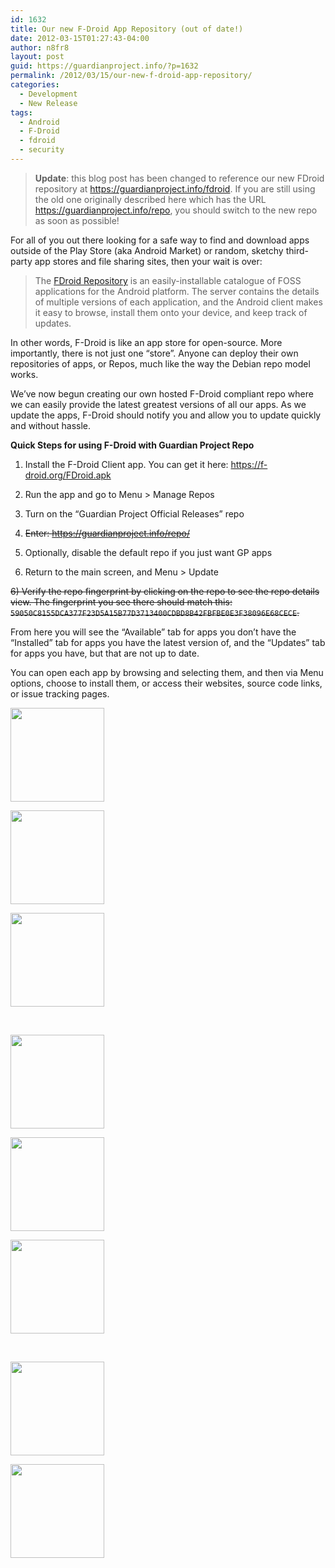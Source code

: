 ```yaml
---
id: 1632
title: Our new F-Droid App Repository (out of date!)
date: 2012-03-15T01:27:43-04:00
author: n8fr8
layout: post
guid: https://guardianproject.info/?p=1632
permalink: /2012/03/15/our-new-f-droid-app-repository/
categories:
  - Development
  - New Release
tags:
  - Android
  - F-Droid
  - fdroid
  - security
---
```

> **Update**: this blog post has been changed to reference our new FDroid repository at <a href="https://guardianproject.info/fdroid" target="_blank">https://guardianproject.info/fdroid</a>. If you are still using the old one originally described here which has the URL https://guardianproject.info/repo, you should switch to the new repo as soon as possible!

For all of you out there looking for a safe way to find and download apps outside of the Play Store (aka Android Market) or random, sketchy third-party app stores and file sharing sites, then your wait is over:

> The [FDroid Repository](http://f-droid.org) is an easily-installable catalogue of FOSS applications for the Android platform. The server contains the details of multiple versions of each application, and the Android client makes it easy to browse, install them onto your device, and keep track of updates.

In other words, F-Droid is like an app store for open-source. More importantly, there is not just one “store”. Anyone can deploy their own repositories of apps, or Repos, much like the way the Debian repo model works.

We’ve now begun creating our own hosted F-Droid compliant repo where we can easily provide the latest greatest versions of all our apps. As we update the apps, F-Droid should notify you and allow you to update quickly and without hassle.

**Quick Steps for using F-Droid with Guardian Project Repo**

1) Install the F-Droid Client app. You can get it here: <https://f-droid.org/FDroid.apk>

2) Run the app and go to Menu > Manage Repos

3) Turn on the “Guardian Project Official Releases” repo

3) <del datetime="2015-02-24T16:10:07+00:00">Enter: https://guardianproject.info/repo/</del>

4) Optionally, disable the default repo if you just want GP apps

5) Return to the main screen, and Menu > Update

<del datetime="2015-02-24T16:10:07+00:00">6) Verify the repo fingerprint by clicking on the repo to see the repo details view. The fingerprint you see there should match this: <code>59050C8155DCA377F23D5A15B77D3713400CDBD8B42FBFBE0E3F38096E68CECE</code>. </del>

From here you will see the “Available” tab for apps you don’t have the “Installed” tab for apps you have the latest version of, and the “Updates” tab for apps you have, but that are not up to date.

You can open each app by browsing and selecting them, and then via Menu options, choose to install them, or access their websites, source code links, or issue tracking pages.

<div id='gallery-6' class='gallery galleryid-1632 gallery-columns-3 gallery-size-thumbnail'>
  <dl class='gallery-item'>
    <dt class='gallery-icon portrait'>
      <a href='https://guardianproject.info/wp-content/uploads/2012/03/cats.png'><img width="150" height="150" src="https://guardianproject.info/wp-content/uploads/2012/03/cats-150x150.png" class="attachment-thumbnail size-thumbnail" alt="" /></a>
    </dt>
  </dl>
  
  <dl class='gallery-item'>
    <dt class='gallery-icon portrait'>
      <a href='https://guardianproject.info/wp-content/uploads/2012/03/device-2012-03-15-110254.png'><img width="150" height="150" src="https://guardianproject.info/wp-content/uploads/2012/03/device-2012-03-15-110254-150x150.png" class="attachment-thumbnail size-thumbnail" alt="" /></a>
    </dt>
  </dl>
  
  <dl class='gallery-item'>
    <dt class='gallery-icon portrait'>
      <a href='https://guardianproject.info/wp-content/uploads/2012/03/device-2012-03-15-110305.png'><img width="150" height="150" src="https://guardianproject.info/wp-content/uploads/2012/03/device-2012-03-15-110305-150x150.png" class="attachment-thumbnail size-thumbnail" alt="" /></a>
    </dt>
  </dl>
  
  <br style="clear: both" />
  
  <dl class='gallery-item'>
    <dt class='gallery-icon portrait'>
      <a href='https://guardianproject.info/wp-content/uploads/2012/03/device-2012-03-15-110320.png'><img width="150" height="150" src="https://guardianproject.info/wp-content/uploads/2012/03/device-2012-03-15-110320-150x150.png" class="attachment-thumbnail size-thumbnail" alt="" /></a>
    </dt>
  </dl>
  
  <dl class='gallery-item'>
    <dt class='gallery-icon portrait'>
      <a href='https://guardianproject.info/wp-content/uploads/2012/03/device-2012-03-15-110341.png'><img width="150" height="150" src="https://guardianproject.info/wp-content/uploads/2012/03/device-2012-03-15-110341-150x150.png" class="attachment-thumbnail size-thumbnail" alt="" /></a>
    </dt>
  </dl>
  
  <dl class='gallery-item'>
    <dt class='gallery-icon portrait'>
      <a href='https://guardianproject.info/wp-content/uploads/2012/03/device-2012-03-15-110351.png'><img width="150" height="150" src="https://guardianproject.info/wp-content/uploads/2012/03/device-2012-03-15-110351-150x150.png" class="attachment-thumbnail size-thumbnail" alt="" /></a>
    </dt>
  </dl>
  
  <br style="clear: both" />
  
  <dl class='gallery-item'>
    <dt class='gallery-icon portrait'>
      <a href='https://guardianproject.info/wp-content/uploads/2012/03/device-2012-03-15-110404.png'><img width="150" height="150" src="https://guardianproject.info/wp-content/uploads/2012/03/device-2012-03-15-110404-150x150.png" class="attachment-thumbnail size-thumbnail" alt="" /></a>
    </dt>
  </dl>
  
  <dl class='gallery-item'>
    <dt class='gallery-icon portrait'>
      <a href='https://guardianproject.info/wp-content/uploads/2012/03/device-2012-03-15-110434.png'><img width="150" height="150" src="https://guardianproject.info/wp-content/uploads/2012/03/device-2012-03-15-110434-150x150.png" class="attachment-thumbnail size-thumbnail" alt="" /></a>
    </dt>
  </dl>
  
  <br style='clear: both' />
</div>